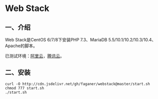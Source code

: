 # Web Stack

## 一、介绍

Web Stack是CentOS 6/7/8下安装PHP 7.3、MariaDB 5.5/10.1/10.2/10.3/10.4、Apache的脚本。

已测试环境：[阿里云](https://www.aliyun.li/fz0w)，[腾讯云](https://url.cn/5u5pGTn)。

## 二、安装

```Shell
curl -O http://cdn.jsdelivr.net/gh/faganer/webstack@master/start.sh
chmod 777 start.sh
./start.sh
```